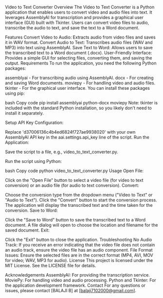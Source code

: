 Video to Text Converter
Overview
The Video to Text Converter is a Python application that enables users to convert video and audio files into text. It leverages AssemblyAI for transcription and provides a graphical user interface (GUI) built with Tkinter. Users can convert video files to audio, transcribe the audio to text, and save the text to a Word document.

Features
Convert Video to Audio: Extracts audio from video files and saves it in WAV format.
Convert Audio to Text: Transcribes audio files (WAV and MP3) into text using AssemblyAI.
Save Text to Word: Allows users to save the transcribed text to a Word document (.docx).
User-Friendly Interface: Provides a simple GUI for selecting files, converting them, and saving the output.
Requirements
To run the application, you need the following Python packages:

assemblyai - For transcribing audio using AssemblyAI.
docx - For creating and saving Word documents.
moviepy - For handling video and audio files.
tkinter - For the graphical user interface.
You can install these packages using pip:

bash
Copy code
pip install assemblyai python-docx moviepy
Note: tkinter is included with the standard Python installation, so you likely don't need to install it separately.

Setup
API Key Configuration:

Replace 'd37006136c4b4ed6824f727ae9938020' with your own AssemblyAI API key in the aai.settings.api_key line of the script.
Run the Application:

Save the script to a file, e.g., video_to_text_converter.py.

Run the script using Python:

bash
Copy code
python video_to_text_converter.py
Usage
Open File:

Click on the "Open File" button to select a video file (for video to text conversion) or an audio file (for audio to text conversion).
Convert:

Choose the conversion type from the dropdown menu ("Video to Text" or "Audio to Text").
Click the "Convert" button to start the conversion process. The application will display the transcribed text and the time taken for the conversion.
Save to Word:

Click the "Save to Word" button to save the transcribed text to a Word document. A file dialog will open to choose the location and filename for the saved document.
Exit:

Click the "Exit" button to close the application.
Troubleshooting
No Audio Track: If you receive an error indicating that the video file does not contain an audio track, ensure the video file has an audio component.
File Format Issues: Ensure the selected files are in the correct format (MP4, AVI, MOV for video; WAV, MP3 for audio).
License
This project is licensed under the MIT License. See the LICENSE file for details.

Acknowledgements
AssemblyAI: For providing the transcription service.
MoviePy: For handling video and audio processing.
Python and Tkinter: For the application development framework.
Contact
For any questions or issues, please contact [BALAJI B] at [balaji7102000@gmail.com].

